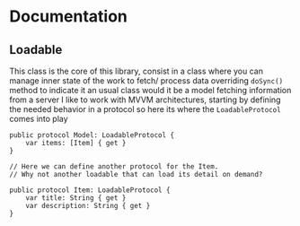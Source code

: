 # Documentation

## Loadable

This class is the core of this library, consist in a class where you can manage inner
state of the work to fetch/ process data overriding `doSync()` method to indicate it
an usual class would it be a model fetching information from a server
I like to work with MVVM architectures, starting by defining the needed behavior in a protocol
so here its where the `LoadableProtocol` comes into play

```
public protocol Model: LoadableProtocol {
    var items: [Item] { get }
}

// Here we can define another protocol for the Item.
// Why not another loadable that can load its detail on demand?

public protocol Item: LoadableProtocol { 
    var title: String { get }
    var description: String { get }
}
``` 
